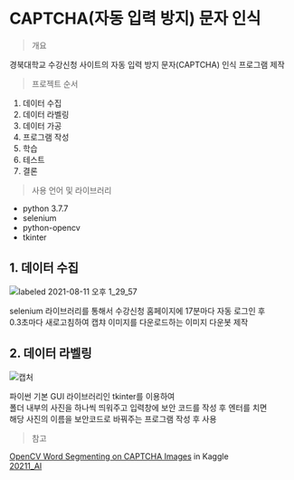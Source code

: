 # CAPTCHA(자동 입력 방지) 문자 인식

> 개요

경북대학교 수강신청 사이트의 자동 입력 방지 문자(CAPTCHA) 인식 프로그램 제작

> 프로젝트 순서

1. 데이터 수집
2. 데이터 라벨링
3. 데이터 가공
4. 프로그램 작성
5. 학습
6. 테스트
7. 결론

> 사용 언어 및 라이브러리

- python 3.7.7
- selenium
- python-opencv
- tkinter

## 1. 데이터 수집

![labeled 2021-08-11 오후 1_29_57](https://user-images.githubusercontent.com/74360958/128970367-8d9f1db1-a13b-4a3d-a572-da619e688df5.png)

selenium 라이브러리를 통해서 수강신청 홈페이지에 17분마다 자동 로그인 후  
0.3초마다 새로고침하여 캡챠 이미지를 다운로드하는 이미지 다운봇 제작

## 2. 데이터 라벨링

![캡처](https://user-images.githubusercontent.com/74360958/128970424-7b6c2f69-1ede-4fbd-8480-30d99c0c0cbe.PNG)

파이썬 기본 GUI 라이브러리인 tkinter를 이용하여  
폴더 내부의 사진을 하나씩 띄워주고 입력창에 보안 코드를 작성 후 엔터를 치면  
해당 사진의 이름을 보안코드로 바꿔주는 프로그램 작성 후 사용  

> 참고

[OpenCV Word Segmenting on CAPTCHA Images](https://www.kaggle.com/fournierp/opencv-word-segmenting-on-captcha-images) in Kaggle  
[20211_AI](https://github.com/bh2980/20211_AI)
